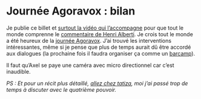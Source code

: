 # Journée Agoravox : bilan

Je publie ce billet et [surtout la vidéo qui l’accompagne](http://www.page2007.com/2007/03/25/video-cinquieme-pouvoir-thierry-crouzet-et-letudiante-americaine-est-ce-que-tu-crois-quon-va-changer-le-monde-alicia-oui-je-crois/) pour que tout le monde comprenne le [commentaire de Henri Alberti](https://tcrouzet.com/2007/03/24/journee-agoravox/#comment-15165). Je crois tout le monde a été heureux de la [journée Agoravox](https://tcrouzet.com/2007/03/24/journee-agoravox/). J’ai trouvé les interventions intéressantes, même si je pense que plus de temps aurait dû être accordé aux dialogues (la prochaine fois il faudra organiser ça comme un [barcamp](http://fr.wikipedia.org/wiki/BarCamp)).

<div></div>
Il faut qu’Axel se paye une caméra avec micro directionnel car c’est inaudible.

*PS : Et pour un récit plus détaillé, [allez chez tatiza](http://tataiza.viabloga.com/news/la-journee-agoravox-mon-compte-rendu), moi j’ai passé trop de temps à discuter avec le quatrième pouvoir.*